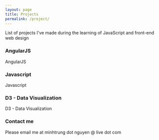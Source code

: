 ```yaml
---
layout: page
title: Projects
permalink: /project/
---
```


List of projects I've made during the learning of JavaScript and front-end web design 

### AngularJS

AngularJS 

### Javascript

Javascript

### D3 - Data Visualization

D3 - Data Visualization

### Contact me

Please email me at minhtrung dot nguyen @ live dot com